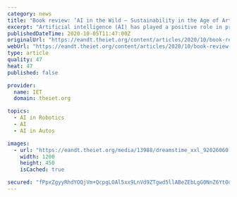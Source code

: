 ```yaml
---
category: news
title: "Book review: ‘AI in the Wild – Sustainability in the Age of Artificial Intelligence’"
excerpt: "Artificial intelligence (AI) has played a positive role in preserving our natural environment over the years, but it does make you wonder about the dire consequences of using such technology to advance global sustainability."
publishedDateTime: 2020-10-05T11:47:00Z
originalUrl: "https://eandt.theiet.org/content/articles/2020/10/book-review-ai-in-the-wild-sustainability-in-the-age-of-artificial-intelligence/"
webUrl: "https://eandt.theiet.org/content/articles/2020/10/book-review-ai-in-the-wild-sustainability-in-the-age-of-artificial-intelligence/"
type: article
quality: 47
heat: 47
published: false

provider:
  name: IET
  domain: theiet.org

topics:
  - AI in Robotics
  - AI
  - AI in Autos

images:
  - url: "https://eandt.theiet.org/media/13988/dreamstime_xxl_92026060.jpg?crop=0,0.253125,0,0.25468749999999996&cropmode=percentage&width=1200&height=450&rnd=132463725450000000"
    width: 1200
    height: 450
    isCached: true

secured: "fPpxZgyyRhdYOQjVm+QcpgLOAl5xx9LnVd9ZTgwd5llABeZEbLgG0NnZ6YtOowEuIUzWAGPILAL12vplmopxzaRR0WKf/Dah6aR43Wfm0tDzSWqIYoFINcYUjmjlqaWfe++e3iC4Q6aTFZmF2o4wkr+rUdbOzJotJJUt3EcN7TbWlJqSQaaizx9ZkA2ctRpRZRHaZTCUj6QoniZhB1JqccK+tsUZeqUZ5NZjKhOIpD7MEQyfZJ7vqSDRr9q0T7M2WP2vK+ZgxgPH9UPdlscurg7W/jcTrD0SCX0pyDyXxoCL9yACHWsWzxeVz/ak+jx2SXpPSEYBcvCwX1Mh59STIsERL66phkq7HCrRY3twjmI=;ZQnM8M1e4UiEVNTX+O6HUg=="
---
```


